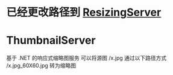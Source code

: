 
# 已经更改路径到 [ResizingServer](https://github.com/chsword/ResizingServer)


ThumbnailServer
===============

基于 .NET 的响应式缩略图服务
可以将源图
/x.jpg
通过以下路径方式
/x.jpg_60X60.jpg
转为缩略图
